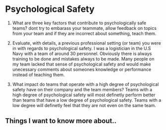 # Psychological Safety

1. What are three key factors that contribute to psychologically safe teams? dont try to embarass your teammate, allow feedback on topics from your team and if they are incorrect about something, teach them.

2. Evaluate, with details, a previous professional setting (or team) you were in with regards to psychological safety. I was a logistician in the U.S Navy with a team of around 30 personnel. Obviously there is always training to be done and mistakes always to be made. Many people on my team lacked that sense of psychological safety and would make unecessary comments about someones knowledge or performance instead of teaching them.

3. What impact do teams that operate with a high degree of psychological safety have on their company and the team members?
 Teams with a high degree of psychological safety will most definetly perform better than teams that have a low degree of psychological safety. Teams with a low degree will definetly feel that they are not even on the same team.

## Things I want to know more about..